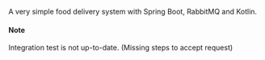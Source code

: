A very simple food delivery system with Spring Boot, RabbitMQ and Kotlin.

#### Note
Integration test is not up-to-date. (Missing steps to accept request)